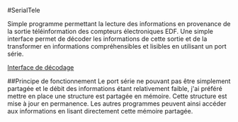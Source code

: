 #SerialTele

Simple programme permettant la lecture des informations en provenance de la sortie téléinformation
des compteurs électroniques EDF.
Une simple interface permet de décoder les informations de cette sortie et de la transformer
en informations compréhensibles et lisibles en utilisant un port série.

[Interface de décodage](http://www.cocquerez.com/post/teleinformation-pulsadis-tempo-edf)

##Principe de fonctionnement
Le port série ne pouvant pas être simplement partagée et le débit des informations étant relativement
faible, j'ai préféré mettre en place une structure est partagée en mémoire. 
Cette structure est mise à jour en permanence. Les autres programmes peuvent ainsi accéder
aux informations en lisant directement cette mémoire partagée.
